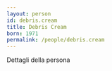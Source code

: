 ```yaml
---
layout: person
id: debris.cream
title: Debris Cream
born: 1971
permalink: /people/debris.cream
---
```


Dettagli della persona 